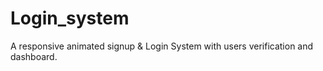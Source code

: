 # Login_system
A responsive animated signup &amp; Login System with users verification and dashboard.
